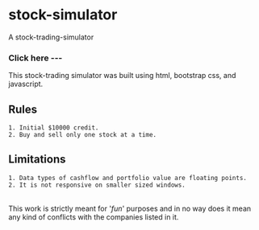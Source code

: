 # stock-simulator
A stock-trading-simulator

### Click here --- 


This stock-trading simulator was built using html, bootstrap css, and javascript. 


## Rules  

```
1. Initial $10000 credit.   
2. Buy and sell only one stock at a time.  
```

## Limitations  
```
1. Data types of cashflow and portfolio value are floating points.  
2. It is not responsive on smaller sized windows.
```

<br/>
This work is strictly meant for '<i>fun</i>' purposes and in no way does it mean any kind of conflicts with the companies listed in it.
